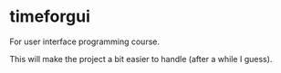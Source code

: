 # timeforgui
For user interface programming course.

This will make the project a bit easier to handle (after a while I guess).
